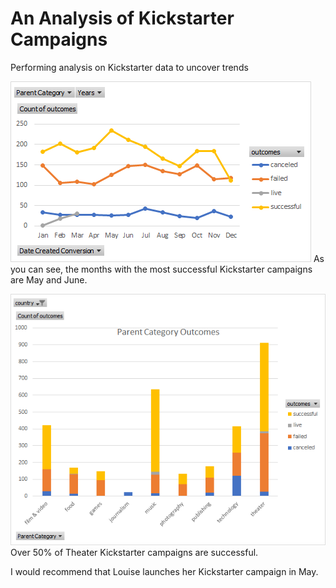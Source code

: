 # An Analysis of Kickstarter Campaigns
Performing analysis on Kickstarter data to uncover trends

![Launch_Date_Outcomes.png](Launch_Date_Outcomes.png)
As you can see, the months with the most successful Kickstarter campaigns are May and June.


![Parent_Category_Outcomes.png](Parent_Category_Outcomes.png)
Over 50% of Theater Kickstarter campaigns are successful.

I would recommend that Louise launches her Kickstarter campaign in May.
